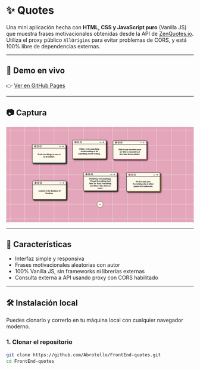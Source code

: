 # ✨ Quotes

Una mini aplicación hecha con **HTML, CSS y JavaScript puro** (Vanilla JS) que muestra frases motivacionales obtenidas desde la API de [ZenQuotes.io](https://zenquotes.io). Utiliza el proxy público `AllOrigins` para evitar problemas de CORS, y está 100% libre de dependencias externas.

---

## 🔗 Demo en vivo

👉 [Ver en GitHub Pages](https://abrotello.github.io/FrontEnd-quotes/)

---

## 📷 Captura

![Screenshot de la app](./screenshot.png)

---

## 🚀 Características

- Interfaz simple y responsiva
- Frases motivacionales aleatorias con autor
- 100% Vanilla JS, sin frameworks ni librerías externas
- Consulta externa a API usando proxy con CORS habilitado

---

## 🛠️ Instalación local

Puedes clonarlo y correrlo en tu máquina local con cualquier navegador moderno.

### 1. Clonar el repositorio

```bash
git clone https://github.com/Abrotello/FrontEnd-quotes.git
cd FrontEnd-quotes
